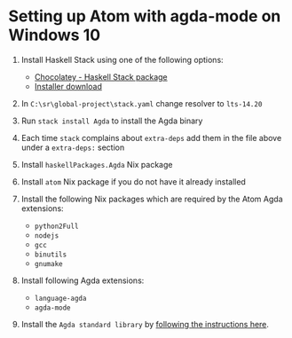 # Setting up Atom with agda-mode on Windows 10

1. Install Haskell Stack using one of the following options:
    * [Chocolatey - Haskell Stack package](https://chocolatey.org/packages/haskell-stack)
    * [Installer download](https://get.haskellstack.org/stable/windows-x86_64-installer.exe)
2. In `C:\sr\global-project\stack.yaml` change resolver to `lts-14.20`
3. Run `stack install Agda` to install the Agda binary
4. Each time `stack` complains about `extra-deps` add them in the file above under a `extra-deps:` section





1. Install `haskellPackages.Agda` Nix package
2. Install `atom` Nix package if you do not have it already installed
3. Install the following Nix packages which are required by the Atom Agda extensions:
    * `python2Full`
    * `nodejs`
    * `gcc`
    * `binutils`
    * `gnumake`
4. Install following Agda extensions:
    * `language-agda`
    * `agda-mode`
5. Install the `Agda standard library` by [following the instructions here](https://github.com/agda/agda-stdlib/blob/master/notes/installation-guide.md).